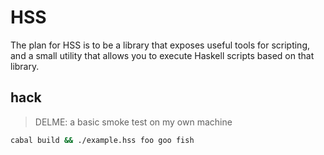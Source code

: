 # HSS

The plan for HSS is to be a library that exposes useful tools for scripting,
and a small utility that allows you to execute Haskell scripts based on that library.

## hack

> DELME: a basic smoke test on my own machine

```sh
cabal build && ./example.hss foo goo fish
```
